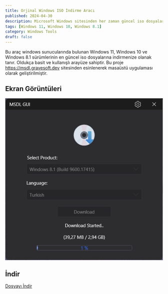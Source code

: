 ```yaml
---
title: Orjinal Windows ISO İndirme Aracı
published: 2024-04-30
description: Microsoft Windows sitesinden her zaman güncel iso dosyalarını indirmenizi sağlar.
tags: [Windows 11, Windows 10, Windows 8.1]
category: Windows Tools
draft: false
---
```


Bu araç windows sunucularında bulunan Windows 11, Windows 10 ve Windows 8.1 sürümlerinin en güncel iso dosyalarına indirmenize olanak tanır. Oldukça basit ve kullanışlı arayüze sahiptir. Bu proje https://msdl.gravesoft.dev sitesinden esinlenerek masaüstü uygulaması olarak geliştirilmiştir.

## Ekran Görüntüleri

![](https://raw.githubusercontent.com/shadesofdeath/msdl_gui/main/MSDL_GUI/assets/ss.png)

## İndir

[Dosyayı İndir](https://github.com/shadesofdeath/msdl_gui/releases)